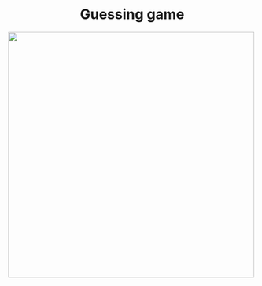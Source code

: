 <h1 align="center">Guessing game</h1>
<img src="https://media0.giphy.com/media/uSeXREed0RSfcTseo0/200w.webp?cid=ecf05e47ls5msrh8xuzinnheyektunnr8ilnl2ktvczyxe7g&ep=v1_gifs_search&rid=200w.webp&ct=g" align"right" width="500">
